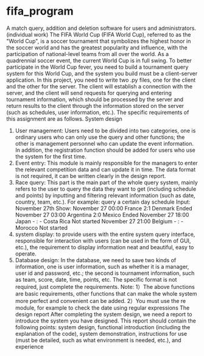 # fifa_program
A match query, addition and deletion software for users and administrators. (individual work)
The FIFA World Cup (FIFA World Cup), referred to as the "World Cup", is a soccer tournament 
that symbolizes the highest honor in the soccer world and has the greatest popularity and 
influence, with the participation of national-level teams from all over the world. As a 
quadrennial soccer event, the current World Cup is in full swing.
To better participate in the World Cup fever, you need to build a tournament query system 
for this World Cup, and the system you build must be a client-server application. In this 
project, you need to write two .py files, one for the client and the other for the server. The 
client will establish a connection with the server, and the client will send requests for querying 
and entering tournament information, which should be processed by the server and return 
results to the client through the information stored on the server (such as schedules, user 
information, etc.). The specific requirements of this assignment are as follows.
System design
1. User management: Users need to be divided into two categories, one is ordinary users who 
can only use the query and other functions; the other is management personnel who can 
update the event information. In addition, the registration function should be added for users 
who use the system for the first time.
2. Event entry: This module is mainly responsible for the managers to enter the relevant 
competition data and can update it in time. The data format is not required, it can be written 
clearly in the design report.
3. Race query: This part is the main part of the whole query system, mainly refers to the user 
to query the data they want to get (including schedule and points) by inputting and filtering 
relevant information (such as date, country, team, etc.).
For example: query a certain day schedule
Input: November 27th
Show: November 27 00:00 France 2:1 Denmark Ended
 November 27 03:00 Argentina 2:0 Mexico Ended
November 27 18:00 Japan - : - Costa Rica Not started
November 27 21:00 Belgium - : - Morocco Not started
4. system display: to provide users with the entire system query interface, responsible for 
interaction with users (can be used in the form of GUI, etc.), the requirement to display 
information neat and beautiful, easy to operate.
5. Database design: In the database, we need to save two kinds of information, one is user 
information, such as whether it is a manager, user id and password, etc.; the second is 
tournament information, such as team, score, date, time, points, etc. The specific format is not 
required, just complete the requirements.
Note: 1）The above functions are basic requirements, other functions that can make the 
whole system more perfect and convenient can be added.
 2）You must use the re module, for example to check the date using regular 
expressions
The design report
After completing the system design, we need a report to introduce the system you have 
designed. This report should contain the following points: system design, functional 
introduction (including the explanation of the code), system demonstration, instructions for 
use (must be detailed, such as what environment is needed, etc.), and experience
